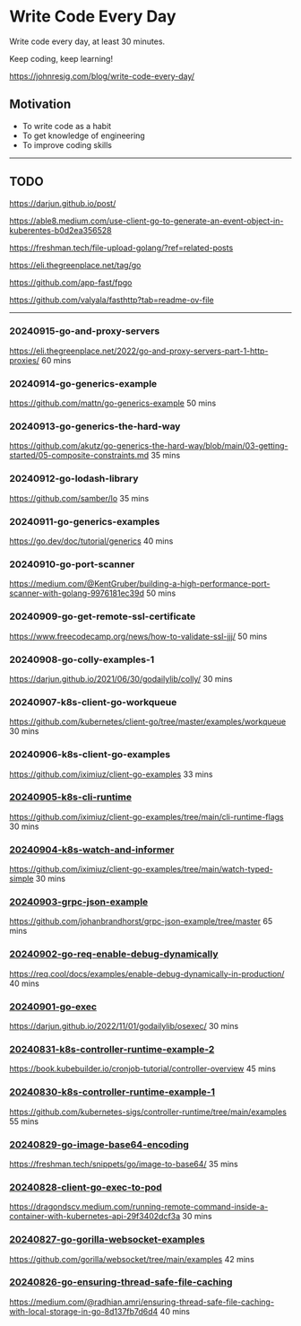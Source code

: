 # Write Code Every Day

Write code every day, at least 30 minutes. 

Keep coding, keep learning!  

https://johnresig.com/blog/write-code-every-day/

## Motivation

* To write code as a habit
* To get knowledge of engineering
* To improve coding skills

---

## TODO

https://darjun.github.io/post/

https://able8.medium.com/use-client-go-to-generate-an-event-object-in-kuberentes-b0d2ea356528

https://freshman.tech/file-upload-golang/?ref=related-posts

https://eli.thegreenplace.net/tag/go

https://github.com/app-fast/fpgo

https://github.com/valyala/fasthttp?tab=readme-ov-file

------

### 20240915-go-and-proxy-servers

https://eli.thegreenplace.net/2022/go-and-proxy-servers-part-1-http-proxies/  60 mins


### 20240914-go-generics-example

https://github.com/mattn/go-generics-example 50 mins

### 20240913-go-generics-the-hard-way

https://github.com/akutz/go-generics-the-hard-way/blob/main/03-getting-started/05-composite-constraints.md  35 mins

### 20240912-go-lodash-library 

https://github.com/samber/lo  35 mins

### 20240911-go-generics-examples

https://go.dev/doc/tutorial/generics  40 mins

### 20240910-go-port-scanner

https://medium.com/@KentGruber/building-a-high-performance-port-scanner-with-golang-9976181ec39d 50 mins

### 20240909-go-get-remote-ssl-certificate

https://www.freecodecamp.org/news/how-to-validate-ssl-jjj/ 50 mins

### 20240908-go-colly-examples-1

https://darjun.github.io/2021/06/30/godailylib/colly/ 30 mins

### 20240907-k8s-client-go-workqueue

https://github.com/kubernetes/client-go/tree/master/examples/workqueue  30 mins

### 20240906-k8s-client-go-examples

https://github.com/iximiuz/client-go-examples 33 mins


### [20240905-k8s-cli-runtime](20240905-k8s-cli-runtime)

https://github.com/iximiuz/client-go-examples/tree/main/cli-runtime-flags  30 mins

### [20240904-k8s-watch-and-informer](20240904-k8s-watch-and-informer)

https://github.com/iximiuz/client-go-examples/tree/main/watch-typed-simple 30 mins

### [20240903-grpc-json-example](20240903-grpc-json-example)

https://github.com/johanbrandhorst/grpc-json-example/tree/master 65 mins

### [20240902-go-req-enable-debug-dynamically](20240902-go-req-enable-debug-dynamically)

https://req.cool/docs/examples/enable-debug-dynamically-in-production/ 40 mins

### [20240901-go-exec](20240901-go-exec)

https://darjun.github.io/2022/11/01/godailylib/osexec/  30 mins

### [20240831-k8s-controller-runtime-example-2](20240831-k8s-controller-runtime-example-2)

https://book.kubebuilder.io/cronjob-tutorial/controller-overview 45 mins

### [20240830-k8s-controller-runtime-example-1](20240830-k8s-controller-runtime-example-1)

https://github.com/kubernetes-sigs/controller-runtime/tree/main/examples 55 mins

### [20240829-go-image-base64-encoding](20240829-go-image-base64-encoding)

https://freshman.tech/snippets/go/image-to-base64/ 35 mins 

### [20240828-client-go-exec-to-pod](20240828-client-go-exec-to-pod)

https://dragondscv.medium.com/running-remote-command-inside-a-container-with-kubernetes-api-29f3402dcf3a 30 mins

### [20240827-go-gorilla-websocket-examples](20240827-go-gorilla-websocket-examples)

https://github.com/gorilla/websocket/tree/main/examples  42 mins

### [20240826-go-ensuring-thread-safe-file-caching](20240826-go-ensuring-thread-safe-file-caching)

https://medium.com/@radhian.amri/ensuring-thread-safe-file-caching-with-local-storage-in-go-8d137fb7d6d4 40 mins